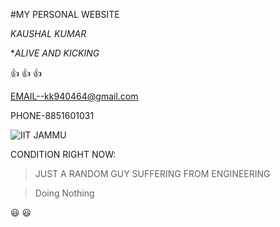 #MY PERSONAL WEBSITE


*KAUSHAL KUMAR*


**ALIVE AND KICKING*

:+1: :+1: :+1:



EMAIL--kk940464@gmail.com


PHONE-8851601031



![IIT JAMMU ](https://upload.wikimedia.org/wikipedia/commons/thumb/8/85/GSoC-icon.svg/500px-GSoC-icon.svg.png)



CONDITION RIGHT NOW:
>JUST A RANDOM GUY
>SUFFERING FROM ENGINEERING



>Doing Nothing


:smiley: :smiley: 
